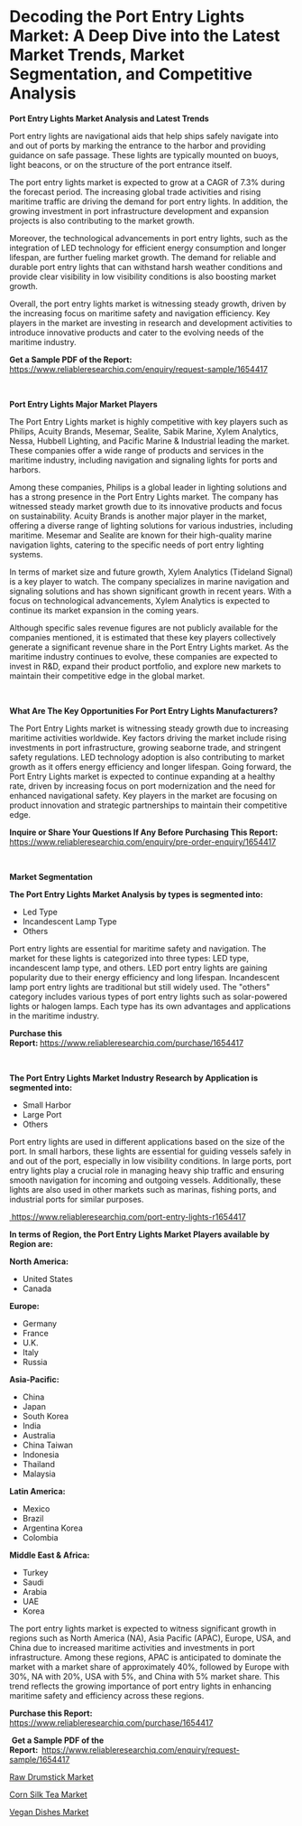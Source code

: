 <p><h1>Decoding the Port Entry Lights Market: A Deep Dive into the Latest Market Trends, Market Segmentation, and Competitive Analysis</h1></p><p><strong>Port Entry Lights Market Analysis and Latest Trends</strong></p>
<p><p>Port entry lights are navigational aids that help ships safely navigate into and out of ports by marking the entrance to the harbor and providing guidance on safe passage. These lights are typically mounted on buoys, light beacons, or on the structure of the port entrance itself.</p><p>The port entry lights market is expected to grow at a CAGR of 7.3% during the forecast period. The increasing global trade activities and rising maritime traffic are driving the demand for port entry lights. In addition, the growing investment in port infrastructure development and expansion projects is also contributing to the market growth.</p><p>Moreover, the technological advancements in port entry lights, such as the integration of LED technology for efficient energy consumption and longer lifespan, are further fueling market growth. The demand for reliable and durable port entry lights that can withstand harsh weather conditions and provide clear visibility in low visibility conditions is also boosting market growth.</p><p>Overall, the port entry lights market is witnessing steady growth, driven by the increasing focus on maritime safety and navigation efficiency. Key players in the market are investing in research and development activities to introduce innovative products and cater to the evolving needs of the maritime industry.</p></p>
<p><strong>Get a Sample PDF of the Report:&nbsp;</strong> <a href="https://www.reliableresearchiq.com/enquiry/request-sample/1654417">https://www.reliableresearchiq.com/enquiry/request-sample/1654417</a></p>
<p>&nbsp;</p>
<p><strong>Port Entry Lights Major Market Players</strong></p>
<p><p>The Port Entry Lights market is highly competitive with key players such as Philips, Acuity Brands, Mesemar, Sealite, Sabik Marine, Xylem Analytics, Nessa, Hubbell Lighting, and Pacific Marine & Industrial leading the market. These companies offer a wide range of products and services in the maritime industry, including navigation and signaling lights for ports and harbors.</p><p>Among these companies, Philips is a global leader in lighting solutions and has a strong presence in the Port Entry Lights market. The company has witnessed steady market growth due to its innovative products and focus on sustainability. Acuity Brands is another major player in the market, offering a diverse range of lighting solutions for various industries, including maritime. Mesemar and Sealite are known for their high-quality marine navigation lights, catering to the specific needs of port entry lighting systems.</p><p>In terms of market size and future growth, Xylem Analytics (Tideland Signal) is a key player to watch. The company specializes in marine navigation and signaling solutions and has shown significant growth in recent years. With a focus on technological advancements, Xylem Analytics is expected to continue its market expansion in the coming years.</p><p>Although specific sales revenue figures are not publicly available for the companies mentioned, it is estimated that these key players collectively generate a significant revenue share in the Port Entry Lights market. As the maritime industry continues to evolve, these companies are expected to invest in R&D, expand their product portfolio, and explore new markets to maintain their competitive edge in the global market.</p></p>
<p>&nbsp;</p>
<p><strong>What Are The Key Opportunities For Port Entry Lights Manufacturers?</strong></p>
<p><p>The Port Entry Lights market is witnessing steady growth due to increasing maritime activities worldwide. Key factors driving the market include rising investments in port infrastructure, growing seaborne trade, and stringent safety regulations. LED technology adoption is also contributing to market growth as it offers energy efficiency and longer lifespan. Going forward, the Port Entry Lights market is expected to continue expanding at a healthy rate, driven by increasing focus on port modernization and the need for enhanced navigational safety. Key players in the market are focusing on product innovation and strategic partnerships to maintain their competitive edge.</p></p>
<p><strong>Inquire or Share Your Questions If Any Before Purchasing This Report:</strong> <a href="https://www.reliableresearchiq.com/enquiry/pre-order-enquiry/1654417">https://www.reliableresearchiq.com/enquiry/pre-order-enquiry/1654417</a></p>
<p>&nbsp;</p>
<p><strong>Market Segmentation</strong></p>
<p><strong>The Port Entry Lights Market Analysis by types is segmented into:</strong></p>
<p><ul><li>Led Type</li><li>Incandescent Lamp Type</li><li>Others</li></ul></p>
<p><p>Port entry lights are essential for maritime safety and navigation. The market for these lights is categorized into three types: LED type, incandescent lamp type, and others. LED port entry lights are gaining popularity due to their energy efficiency and long lifespan. Incandescent lamp port entry lights are traditional but still widely used. The "others" category includes various types of port entry lights such as solar-powered lights or halogen lamps. Each type has its own advantages and applications in the maritime industry.</p></p>
<p><strong>Purchase this Report:&nbsp;</strong><a href="https://www.reliableresearchiq.com/purchase/1654417">https://www.reliableresearchiq.com/purchase/1654417</a></p>
<p>&nbsp;</p>
<p><strong>The Port Entry Lights Market Industry Research by Application is segmented into:</strong></p>
<p><ul><li>Small Harbor</li><li>Large Port</li><li>Others</li></ul></p>
<p><p>Port entry lights are used in different applications based on the size of the port. In small harbors, these lights are essential for guiding vessels safely in and out of the port, especially in low visibility conditions. In large ports, port entry lights play a crucial role in managing heavy ship traffic and ensuring smooth navigation for incoming and outgoing vessels. Additionally, these lights are also used in other markets such as marinas, fishing ports, and industrial ports for similar purposes.</p></p>
<p><a href="https://www.reliableresearchiq.com/port-entry-lights-r1654417">&nbsp;https://www.reliableresearchiq.com/port-entry-lights-r1654417</a></p>
<p><strong>In terms of Region, the Port Entry Lights Market Players available by Region are:</strong></p>
<p>
    <p> <strong> North America: </strong>
        <ul>
            <li>United States</li>
            <li>Canada</li>
        </ul>
        </p> 
    <p> <strong> Europe: </strong>
        <ul>
            <li>Germany</li>
            <li>France</li>
            <li>U.K.</li>
            <li>Italy</li>
            <li>Russia</li>
        </ul>
        </p> 
    <p> <strong> Asia-Pacific: </strong>
        <ul>
            <li>China</li>
            <li>Japan</li>
            <li>South Korea</li>
            <li>India</li>
            <li>Australia</li>
            <li>China Taiwan</li>
            <li>Indonesia</li>
            <li>Thailand</li>
            <li>Malaysia</li>
        </ul>
        </p> 
    <p> <strong> Latin America: </strong>
        <ul>
            <li>Mexico</li>
            <li>Brazil</li>
            <li>Argentina Korea</li>
            <li>Colombia</li>
        </ul>
        </p> 
    <p> <strong> Middle East & Africa: </strong>
        <ul>
            <li>Turkey</li>
            <li>Saudi</li>
            <li>Arabia</li>
            <li>UAE</li>
            <li>Korea</li>
        </ul>
    </p>
    </p>
<p><p>The port entry lights market is expected to witness significant growth in regions such as North America (NA), Asia Pacific (APAC), Europe, USA, and China due to increased maritime activities and investments in port infrastructure. Among these regions, APAC is anticipated to dominate the market with a market share of approximately 40%, followed by Europe with 30%, NA with 20%, USA with 5%, and China with 5% market share. This trend reflects the growing importance of port entry lights in enhancing maritime safety and efficiency across these regions.</p></p>
<p><strong>Purchase this Report: </strong><a href="https://www.reliableresearchiq.com/purchase/1654417">https://www.reliableresearchiq.com/purchase/1654417</a></p>
<p>&nbsp;<strong>Get a Sample PDF of the Report:&nbsp;&nbsp;</strong><a href="https://www.reliableresearchiq.com/enquiry/request-sample/1654417">https://www.reliableresearchiq.com/enquiry/request-sample/1654417</a></p>
<p><strong></strong></p>
<p><p><a href="https://github.com/eliyamanson4561/Market-Research-Report-List-1/blob/main/raw-drumstick-market.md">Raw Drumstick Market</a></p><p><a href="https://github.com/hannahforsyth9786/Market-Research-Report-List-1/blob/main/corn-silk-tea-market.md">Corn Silk Tea Market</a></p><p><a href="https://github.com/AbdulKoss18/Market-Research-Report-List-1/blob/main/vegan-dishes-market.md">Vegan Dishes Market</a></p></p>